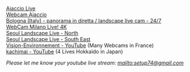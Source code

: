 [Ajaccio Live](https://www.youtube.com/watch?v=PdMEQ5oJS6g)  
[Webcam Ajaccio](https://www.youtube.com/watch?v=wxycl3WxDmc)  
[Bologna (Italy) - panorama in diretta / landscape live cam - 24/7](https://www.youtube.com/watch?v=K6_qnay-zQU)  
[WebCam Milano Live! 4K](https://www.youtube.com/watch?v=BtQOtzgZLhE)  
[Seoul Landscape Live - North](http://www.youtube.com/watch?v=V9uQRj1PNHs)  
[Seoul Landscape Live - South East](https://www.youtube.com/watch?v=JOAJlnmcCMY)  
[Vision-Environnement - YouTube](https://www.youtube.com/user/TimelapsesWebcams?app=desktop) (Many Webcams in France)  
[kachimai - YouTube](https://www.youtube.com/channel/UCT-PZ211r3_9mFdF0zC1HHg) (4 Lives Hokkaido in Japan)  

*Please let me know your youtube live stream: [mailto:setup74@gmail.com](mailto:setup74@gmail.com?subject=World%20Landscpae%20Live%20Registration)*
